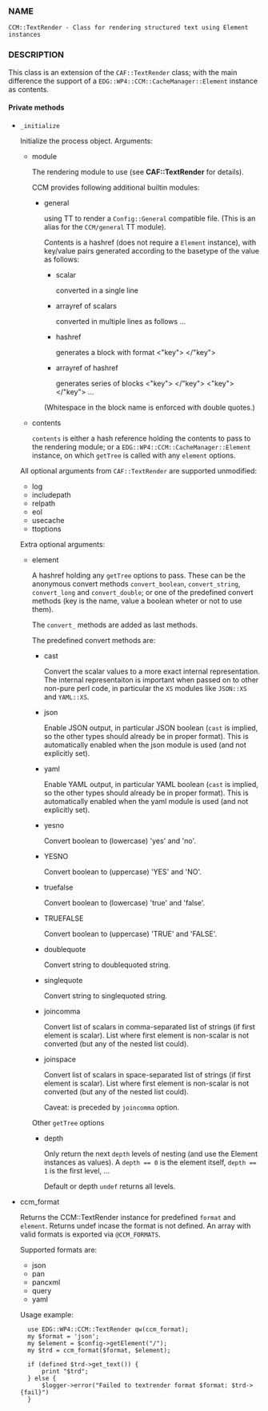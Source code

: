 
### NAME

    CCM::TextRender - Class for rendering structured text using Element instances

### DESCRIPTION

This class is an extension of the `CAF::TextRender` class; with the main
difference the support of a `EDG::WP4::CCM::CacheManager::Element` instance as contents.

#### Private methods

- `_initialize`

    Initialize the process object. Arguments:

    - module

        The rendering module to use (see **CAF::TextRender** for details).

        CCM provides following additional builtin modules:

        - general

            using TT to render a `Config::General` compatible file.
            (This is an alias for the `CCM/general` TT module).

            Contents is a hashref (does not require a `Element` instance),
            with key/value pairs generated according to
            the basetype of the value as follows:

            - scalar

                converted in a single line
                    <key> <value>

            - arrayref of scalars

                converted in multiple lines as follows
                    <key> <scalar element0>
                    <key> <scalar element1>
                    ...

            - hashref

                generates a block with format
                    <"key">
                        <recursive rendering of the value>
                    </"key">

            - arrayref of hashref

                generates series of blocks
                    <"key">
                        <recursive rendering of the element0>
                    </"key">
                    <"key">
                        <recursive rendering of the element1>
                    </"key">
                    ...

            (Whitespace in the block name is enforced with double quotes.)

    - contents

        `contents` is either a hash reference holding the contents to pass to the rendering module;
        or a `EDG::WP4::CCM::CacheManager::Element` instance, on which `getTree` is called with any `element`
        options.

    All optional arguments from `CAF::TextRender` are supported unmodified:

    - log
    - includepath
    - relpath
    - eol
    - usecache
    - ttoptions

    Extra optional arguments:

    - element

        A hashref holding any `getTree` options to pass. These can be the
        anonymous convert methods `convert_boolean`, `convert_string`,
        `convert_long` and `convert_double`; or one of the
        predefined convert methods (key is the name, value a boolean
        wheter or not to use them).

        The `convert_` methods are added as last methods.

        The predefined convert methods are:

        - cast

            Convert the scalar values to a more exact internal representation.
            The internal representaiton is important when passed on to other
            non-pure perl code, in particular the `XS` modules like `JSON::XS`
            and `YAML::XS`.

        - json

            Enable JSON output, in particular JSON boolean (`cast` is implied,
            so the other types should already be in proper format).
            This is automatically enabled when the json
            module is used (and not explicitly set).

        - yaml

            Enable YAML output, in particular YAML boolean (`cast` is implied,
            so the other types should already be in proper format).
            This is automatically enabled when the yaml
            module is used (and not explicitly set).

        - yesno

            Convert boolean to (lowercase) 'yes' and 'no'.

        - YESNO

            Convert boolean to (uppercase) 'YES' and 'NO'.

        - truefalse

            Convert boolean to (lowercase) 'true' and 'false'.

        - TRUEFALSE

            Convert boolean to (uppercase) 'TRUE' and 'FALSE'.

        - doublequote

            Convert string to doublequoted string.

        - singlequote

            Convert string to singlequoted string.

        - joincomma

            Convert list of scalars in comma-separated list of strings
            (if first element is scalar). List where first element is
            non-scalar is not converted (but any of the nested list could).

        - joinspace

            Convert list of scalars in space-separated list of strings
            (if first element is scalar). List where first element is
            non-scalar is not converted (but any of the nested list could).

            Caveat: is preceded by `joincomma` option.

        Other `getTree` options

        - depth

            Only return the next `depth` levels of nesting (and use the
            Element instances as values). A `depth == 0` is the element itself,
            `depth == 1` is the first level, ...

            Default or depth `undef` returns all levels.

- ccm\_format

    Returns the CCM::TextRender instance for predefined `format` and `element`.
    Returns undef incase the format is not defined. An array with valid formats is
    exported via `@CCM_FORMATS`.

    Supported formats are:

    - json
    - pan
    - pancxml
    - query
    - yaml

    Usage example:

        use EDG::WP4::CCM::TextRender qw(ccm_format);
        my $format = 'json';
        my $element = $config->getElement("/");
        my $trd = ccm_format($format, $element);

        if (defined $trd->get_text()) {
            print "$trd";
        } else {
            $logger->error("Failed to textrender format $format: $trd->{fail}")
        }
